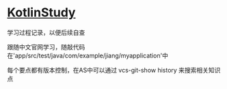 # [KotlinStudy](https://www.kotlincn.net/docs/reference/)

学习过程记录，以便后续自查

跟随中文官网学习，随敲代码在'app/src/test/java/com/example/jiang/myapplication'中

每个要点都有版本控制，在AS中可以通过 vcs-git-show history 来搜索相关知识点